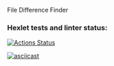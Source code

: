 File Difference Finder

### Hexlet tests and linter status:
[![Actions Status](https://github.com/denbon05/backend-project-lvl2/workflows/hexlet-check/badge.svg)](https://github.com/denbon05/backend-project-lvl2/actions)

[![asciicast](https://asciinema.org/a/siKC3lP19boWFgEYrzvfEh99y.svg)](https://asciinema.org/a/siKC3lP19boWFgEYrzvfEh99y)
